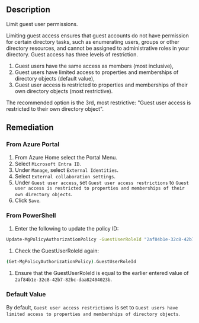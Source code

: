 ## Description

Limit guest user permissions.

Limiting guest access ensures that guest accounts do not have permission for certain directory tasks, such as enumerating users, groups or other directory resources, and cannot be assigned to administrative roles in your directory. Guest access has three levels of restriction.

1. Guest users have the same access as members (most inclusive),
2. Guest users have limited access to properties and memberships of directory objects (default value),
3. Guest user access is restricted to properties and memberships of their own directory objects (most restrictive).

The recommended option is the 3rd, most restrictive: "Guest user access is restricted to their own directory object".

## Remediation

### From Azure Portal

1. From Azure Home select the Portal Menu.
2. Select `Microsoft Entra ID`.
3. Under `Manage`, select `External Identities`.
4. Select `External collaboration settings`.
5. Under `Guest user access`, set `Guest user access restrictions` to `Guest user access is restricted to properties and memberships of their own directory objects`.
6. Click `Save`.

### From PowerShell

1. Enter the following to update the policy ID:

```bash
Update-MgPolicyAuthorizationPolicy -GuestUserRoleId "2af84b1e-32c8-42b7-82bc-daa82404023b"
```

1. Check the GuestUserRoleId again:

```bash
(Get-MgPolicyAuthorizationPolicy).GuestUserRoleId
```

1. Ensure that the GuestUserRoleId is equal to the earlier entered value of `2af84b1e-32c8-42b7-82bc-daa82404023b`.

### Default Value

By default, `Guest user access restrictions` is set to `Guest users have limited access to properties and memberships of directory objects`.
